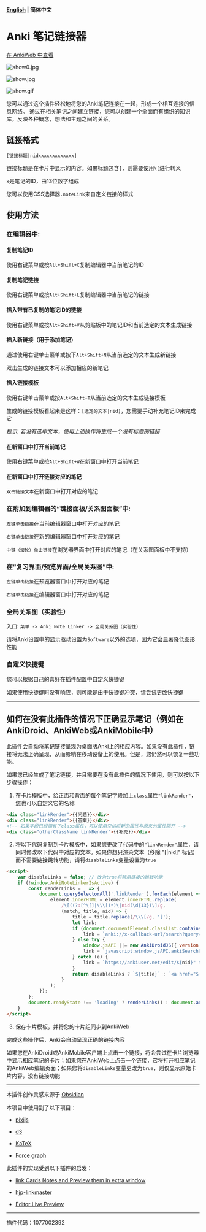 **[English](README.md) | 简体中文**

# Anki 笔记链接器

[在 AnkiWeb 中查看](https://ankiweb.net/shared/info/1077002392)

![show0.jpg](show0.jpg)

![show.jpg](show.jpg)

![show.gif](show.gif)

您可以通过这个插件轻松地将您的Anki笔记连接在一起，形成一个相互连接的信息网络。
通过在相关笔记之间建立链接，您可以创建一个全面而有组织的知识库，反映各种概念，想法和主题之间的关系。

## 链接格式

`[链接标题|nidxxxxxxxxxxxxx]`

链接标题是在卡片中显示的内容。如果标题包含`[`，则需要使用`\[`进行转义

`x`是笔记的ID，由13位数字组成

您可以使用CSS选择器`.noteLink`来自定义链接的样式

## 使用方法

### 在编辑器中:

#### 复制笔记ID

使用右键菜单或按`Alt+Shift+C`复制编辑器中当前笔记的ID

#### 复制笔记链接

使用右键菜单或按`Alt+Shift+L`复制编辑器中当前笔记的链接

#### 插入带有已复制的笔记ID的链接

使用右键菜单或按`Alt+Shift+V`从剪贴板中的笔记ID和当前选定的文本生成链接

#### 插入新链接（用于添加笔记）

通过使用右键单击菜单或按下`Alt+Shift+N`从当前选定的文本生成新链接

双击生成的链接文本可以添加相应的新笔记

#### 插入链接模板

使用右键单击菜单或按`Alt+Shift+T`从当前选定的文本生成链接模板

生成的链接模板看起来是这样：`[选定的文本|nid]`，您需要手动补充笔记ID来完成它

_提示: 若没有选中文本，使用上述操作将生成一个没有标题的链接_

#### 在新窗口中打开当前笔记

使用右键菜单或按`Alt+Shift+W`在新窗口中打开当前笔记

#### 在新窗口中打开链接对应的笔记

`双击链接文本`在新窗口中打开对应的笔记

### 在附加到编辑器的“链接面板/关系图面板”中:

`左键单击链接`在当前编辑器窗口中打开对应的笔记

`右键单击链接`在新的编辑器窗口中打开对应的笔记

`中键（滚轮）单击链接`在浏览器界面中打开对应的笔记（在关系图面板中不支持）

### 在“复习界面/预览界面/全局关系图”中:

`左键单击链接`在预览器窗口中打开对应的笔记

`右键单击链接`在编辑器窗口中打开对应的笔记

### 全局关系图（实验性）

入口: `菜单 -> Anki Note Linker -> 全局关系图（实验性）`

请将Anki设置中的显示驱动设置为`Software`以外的选项，因为它会显著降低图形性能

### 自定义快捷键

您可以根据自己的喜好在插件配置中自定义快捷键

如果使用快捷键时没有响应，则可能是由于快捷键冲突，请尝试更改快捷键

---
## 如何在没有此插件的情况下正确显示笔记（例如在AnkiDroid、AnkiWeb或AnkiMobile中）

此插件会自动将笔记链接呈现为桌面版Anki上的相应内容。如果没有此插件，链接将无法正确呈现，从而影响在移动设备上的使用。但是，您仍然可以恢复一些功能。

如果您已经生成了笔记链接，并且需要在没有此插件的情况下使用，则可以按以下步骤操作：

1. 在卡片模版中，给正面和背面的每个笔记字段加上`class`属性`"linkRender"`，您也可以自定义它的名称

```html
<div class="linkRender">{{问题}}</div>
<div class="linkRender">{{答案}}</div>
<!-- 如果字段已经拥有了class属性，可以使用空格将新的属性与原来的属性隔开 -->
<div class="otherClassName linkRender">{{补充}}</div>
```
2. 将以下代码复制到卡片模版中，如果您更改了代码中的`"linkRender"`属性，请同时修改以下代码中对应的文本。如果你想只渲染文本（移除 "[|nid]" 标记）而不需要链接跳转功能，请将`disableLinks`变量设置为`true`

```html
<script>
    var disableLinks = false; // 改为true将禁用链接的跳转功能
    if (!window.AnkiNoteLinkerIsActive) {
        const renderLinks = _ => {
            document.querySelectorAll('.linkRender').forEach(element => { // You can rename "linkRender" on this line, but leave the "." in front
                element.innerHTML = element.innerHTML.replace(
                    /\[((?:[^\[]|\\\[)*)\|nid(\d{13})\]/g,
                    (match, title, nid) => {
                        title = title.replace(/\\\[/g, '[');
                        let link;
                        if (document.documentElement.classList.contains('iphone') || document.documentElement.classList.contains('ipad')) {
                            link = `anki://x-callback-url/search?query=nid%3a${nid}`;
                        } else try {
                            window.jsAPI ||= new AnkiDroidJS({ version: "0.0.3", developer: "github.com/gugutu" });
                            link = `javascript:window.jsAPI.ankiSearchCard('nid:${nid}')`;
                        } catch (e) {
                            link = `https://ankiuser.net/edit/${nid}" target="_blank`;
                        }
                        return disableLinks ? `${title}` : `<a href="${link}" class="noteLink">${title}</a>`;
                    }
                );
            });
        };
        document.readyState !== 'loading' ? renderLinks() : document.addEventListener('DOMContentLoaded', renderLinks, { once: true });
    }
</script>
```

3. 保存卡片模板，并将您的卡片组同步到AnkiWeb

完成这些操作后，Anki会自动呈现正确的链接内容

如果您在AnkiDroid或AnkiMobile客户端上点击一个链接，将会尝试在卡片浏览器中显示相应笔记的卡片；如果您在AnkiWeb上点击一个链接，它将打开相应笔记的AnkiWeb编辑页面；如果您将`disableLinks`变量更改为`true`，则仅显示原始卡片内容，没有链接功能

---
本插件创作灵感来源于 [Obsidian](https://obsidian.md/)

本项目中使用到了以下项目：

- [pixijs](https://github.com/pixijs/pixijs)

- [d3](https://github.com/d3/d3)

- [KaTeX](https://github.com/KaTeX/KaTeX)

- [Force graph](https://github.com/vasturiano/force-graph)

此插件的实现受到以下插件的启发：

- [link Cards Notes and Preview them in extra window](https://ankiweb.net/shared/info/1423933177)

- [hjp-linkmaster](https://ankiweb.net/shared/info/1420819673)

- [Editor Live Preview](https://ankiweb.net/shared/info/1960039667)

---
插件代码：1077002392